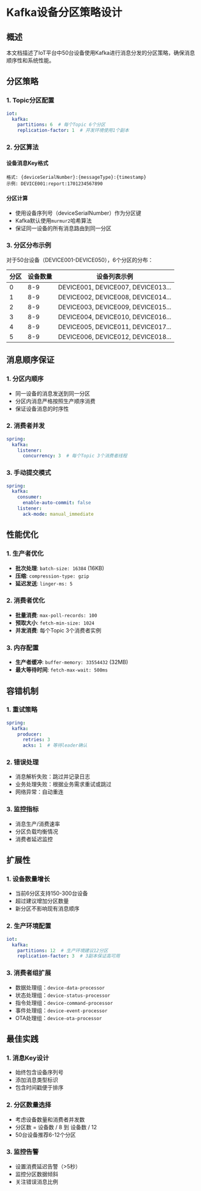# Kafka设备分区策略设计

## 概述

本文档描述了IoT平台中50台设备使用Kafka进行消息分发的分区策略，确保消息顺序性和系统性能。

## 分区策略

### 1. Topic分区配置

```yaml
iot:
  kafka:
    partitions: 6  # 每个Topic 6个分区
    replication-factor: 1  # 开发环境使用1个副本
```

### 2. 分区算法

#### 设备消息Key格式
```
格式: {deviceSerialNumber}:{messageType}:{timestamp}
示例: DEVICE001:report:1701234567890
```

#### 分区计算
- 使用设备序列号（deviceSerialNumber）作为分区键
- Kafka默认使用`murmur2`哈希算法
- 保证同一设备的所有消息路由到同一分区

### 3. 分区分布示例

对于50台设备（DEVICE001-DEVICE050），6个分区的分布：

| 分区 | 设备数量 | 设备列表示例 |
|------|----------|--------------|
| 0    | 8-9      | DEVICE001, DEVICE007, DEVICE013... |
| 1    | 8-9      | DEVICE002, DEVICE008, DEVICE014... |
| 2    | 8-9      | DEVICE003, DEVICE009, DEVICE015... |
| 3    | 8-9      | DEVICE004, DEVICE010, DEVICE016... |
| 4    | 8-9      | DEVICE005, DEVICE011, DEVICE017... |
| 5    | 8-9      | DEVICE006, DEVICE012, DEVICE018... |

## 消息顺序保证

### 1. 分区内顺序
- 同一设备的消息发送到同一分区
- 分区内消息严格按照生产顺序消费
- 保证设备消息的时序性

### 2. 消费者并发
```yaml
spring:
  kafka:
    listener:
      concurrency: 3  # 每个Topic 3个消费者线程
```

### 3. 手动提交模式
```yaml
spring:
  kafka:
    consumer:
      enable-auto-commit: false
    listener:
      ack-mode: manual_immediate
```

## 性能优化

### 1. 生产者优化
- **批次处理**: `batch-size: 16384` (16KB)
- **压缩**: `compression-type: gzip`
- **延迟发送**: `linger-ms: 5`

### 2. 消费者优化
- **批量消费**: `max-poll-records: 100`
- **预取大小**: `fetch-min-size: 1024`
- **并发消费**: 每个Topic 3个消费者实例

### 3. 内存配置
- **生产者缓冲**: `buffer-memory: 33554432` (32MB)
- **最大等待时间**: `fetch-max-wait: 500ms`

## 容错机制

### 1. 重试策略
```yaml
spring:
  kafka:
    producer:
      retries: 3
      acks: 1  # 等待leader确认
```

### 2. 错误处理
- 消息解析失败：跳过并记录日志
- 业务处理失败：根据业务需求重试或跳过
- 网络异常：自动重连

### 3. 监控指标
- 消息生产/消费速率
- 分区负载均衡情况
- 消费者延迟监控

## 扩展性

### 1. 设备数量增长
- 当前6分区支持150-300台设备
- 超过建议增加分区数量
- 新分区不影响现有消息顺序

### 2. 生产环境配置
```yaml
iot:
  kafka:
    partitions: 12  # 生产环境建议12分区
    replication-factor: 3  # 3副本保证高可用
```

### 3. 消费者组扩展
- 数据处理组：`device-data-processor`
- 状态处理组：`device-status-processor`  
- 指令处理组：`device-command-processor`
- 事件处理组：`device-event-processor`
- OTA处理组：`device-ota-processor`

## 最佳实践

### 1. 消息Key设计
- 始终包含设备序列号
- 添加消息类型标识
- 包含时间戳便于排序

### 2. 分区数量选择
- 考虑设备数量和消费者并发数
- 分区数 = 设备数 / 8 到 设备数 / 12
- 50台设备推荐6-12个分区

### 3. 监控告警
- 设置消费延迟告警（>5秒）
- 监控分区数据倾斜
- 关注错误消息比例

